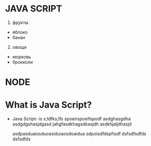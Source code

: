  # JAVA SCRIPT
 1. фрукты
 * яблоко
 * банан
 2. овощи
 - морковь
 - брокколи
 
 # NODE
 # What is Java Script?
 * Java Script- is x;ldfks;lfs spoeirspoeifspodf asdghasgdha asdgdgshasjdgasd jahgfasdkhagsdkasjdh asdkhjaljdhasjd


    asdpasduaiosduoasiduiaosdoaidua sdpoisdfdspfisdf
    dsfsdfsdfds
    dsfsdfds
    